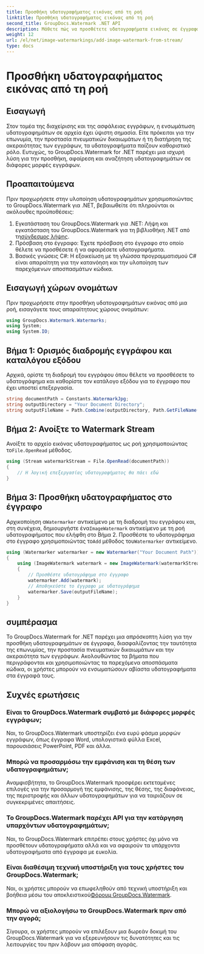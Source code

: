 ```yaml
---
title: Προσθήκη υδατογραφήματος εικόνας από τη ροή
linktitle: Προσθήκη υδατογραφήματος εικόνας από τη ροή
second_title: GroupDocs.Watermark .NET API
description: Μάθετε πώς να προσθέτετε υδατογραφήματα εικόνας σε έγγραφα χρησιμοποιώντας το GroupDocs.Watermark για .NET. Ακολουθήστε τον βήμα προς βήμα οδηγό μας για απρόσκοπτη ενσωμάτωση υδατογραφήματος.
weight: 12
url: /el/net/image-watermarkings/add-image-watermark-from-stream/
type: docs
---
```

# Προσθήκη υδατογραφήματος εικόνας από τη ροή

## Εισαγωγή
Στον τομέα της διαχείρισης και της ασφάλειας εγγράφων, η ενσωμάτωση υδατογραφημάτων σε αρχεία έχει ύψιστη σημασία. Είτε πρόκειται για την επωνυμία, την προστασία πνευματικών δικαιωμάτων ή τη διατήρηση της ακεραιότητας των εγγράφων, τα υδατογραφήματα παίζουν καθοριστικό ρόλο. Ευτυχώς, το GroupDocs.Watermark for .NET παρέχει μια ισχυρή λύση για την προσθήκη, αφαίρεση και αναζήτηση υδατογραφημάτων σε διάφορες μορφές εγγράφων.
## Προαπαιτούμενα
Πριν προχωρήσετε στην υλοποίηση υδατογραφημάτων χρησιμοποιώντας το GroupDocs.Watermark για .NET, βεβαιωθείτε ότι πληρούνται οι ακόλουθες προϋποθέσεις:
1.  Εγκατάσταση του GroupDocs.Watermark για .NET: Λήψη και εγκατάσταση του GroupDocs.Watermark για τη βιβλιοθήκη .NET από τη[σύνδεσμος λήψης](https://releases.groupdocs.com/Watermark/net/).
2. Πρόσβαση στο έγγραφο: Έχετε πρόσβαση στο έγγραφο στο οποίο θέλετε να προσθέσετε ή να αφαιρέσετε υδατογραφήματα.
3. Βασικές γνώσεις C#: Η εξοικείωση με τη γλώσσα προγραμματισμού C# είναι απαραίτητη για την κατανόηση και την υλοποίηση των παρεχόμενων αποσπασμάτων κώδικα.

## Εισαγωγή χώρων ονομάτων
Πριν προχωρήσετε στην προσθήκη υδατογραφημάτων εικόνας από μια ροή, εισαγάγετε τους απαραίτητους χώρους ονομάτων:
```csharp
using GroupDocs.Watermark.Watermarks;
using System;
using System.IO;
```

## Βήμα 1: Ορισμός διαδρομής εγγράφου και καταλόγου εξόδου
Αρχικά, ορίστε τη διαδρομή του εγγράφου όπου θέλετε να προσθέσετε το υδατογράφημα και καθορίστε τον κατάλογο εξόδου για το έγγραφο που έχει υποστεί επεξεργασία.
```csharp
string documentPath = Constants.WatermarkJpg;
string outputDirectory = "Your Document Directory";
string outputFileName = Path.Combine(outputDirectory, Path.GetFileName(documentPath));
```
## Βήμα 2: Ανοίξτε το Watermark Stream
 Ανοίξτε το αρχείο εικόνας υδατογραφήματος ως ροή χρησιμοποιώντας το`File.OpenRead` μέθοδος.
```csharp
using (Stream watermarkStream = File.OpenRead(documentPath))
{
    // Η λογική επεξεργασίας υδατογραφήματος θα πάει εδώ
}
```
## Βήμα 3: Προσθήκη υδατογραφήματος στο έγγραφο
 Αρχικοποίηση α`Watermarker` αντικείμενο με τη διαδρομή του εγγράφου και, στη συνέχεια, δημιουργήστε ένα`ImageWatermark` αντικείμενο με τη ροή υδατογραφήματος που ελήφθη στο Βήμα 2. Προσθέστε το υδατογράφημα στο έγγραφο χρησιμοποιώντας το`Add` μέθοδος του`Watermarker` αντικείμενο.
```csharp
using (Watermarker watermarker = new Watermarker("Your Document Path"))
{
    using (ImageWatermark watermark = new ImageWatermark(watermarkStream))
    {
        // Προσθέστε υδατογράφημα στο έγγραφο
        watermarker.Add(watermark);
        // Αποθηκεύστε το έγγραφο με υδατογράφημα
        watermarker.Save(outputFileName);
    }
}
```

## συμπέρασμα
Το GroupDocs.Watermark for .NET παρέχει μια απρόσκοπτη λύση για την προσθήκη υδατογραφημάτων σε έγγραφα, διασφαλίζοντας την ταυτότητα της επωνυμίας, την προστασία πνευματικών δικαιωμάτων και την ακεραιότητα των εγγράφων. Ακολουθώντας τα βήματα που περιγράφονται και χρησιμοποιώντας τα παρεχόμενα αποσπάσματα κώδικα, οι χρήστες μπορούν να ενσωματώσουν αβίαστα υδατογραφήματα στα έγγραφά τους.
## Συχνές ερωτήσεις
### Είναι το GroupDocs.Watermark συμβατό με διάφορες μορφές εγγράφων;
Ναι, το GroupDocs.Watermark υποστηρίζει ένα ευρύ φάσμα μορφών εγγράφων, όπως έγγραφα Word, υπολογιστικά φύλλα Excel, παρουσιάσεις PowerPoint, PDF και άλλα.
### Μπορώ να προσαρμόσω την εμφάνιση και τη θέση των υδατογραφημάτων;
Αναμφισβήτητα, το GroupDocs.Watermark προσφέρει εκτεταμένες επιλογές για την προσαρμογή της εμφάνισης, της θέσης, της διαφάνειας, της περιστροφής και άλλων υδατογραφημάτων για να ταιριάζουν σε συγκεκριμένες απαιτήσεις.
### Το GroupDocs.Watermark παρέχει API για την κατάργηση υπαρχόντων υδατογραφημάτων;
Ναι, το GroupDocs.Watermark επιτρέπει στους χρήστες όχι μόνο να προσθέτουν υδατογραφήματα αλλά και να αφαιρούν τα υπάρχοντα υδατογραφήματα από έγγραφα με ευκολία.
### Είναι διαθέσιμη τεχνική υποστήριξη για τους χρήστες του GroupDocs.Watermark;
 Ναι, οι χρήστες μπορούν να επωφεληθούν από τεχνική υποστήριξη και βοήθεια μέσω του αποκλειστικού[Φόρουμ GroupDocs.Watermark](https://forum.groupdocs.com/c/watermark/19).
### Μπορώ να αξιολογήσω το GroupDocs.Watermark πριν από την αγορά;
Σίγουρα, οι χρήστες μπορούν να επιλέξουν μια δωρεάν δοκιμή του GroupDocs.Watermark για να εξερευνήσουν τις δυνατότητες και τις λειτουργίες του πριν λάβουν μια απόφαση αγοράς.